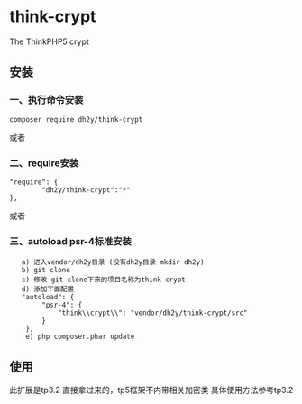 # think-crypt
The ThinkPHP5 crypt

## 安装

### 一、执行命令安装
```
composer require dh2y/think-crypt
```

或者

### 二、require安装
```
"require": {
        "dh2y/think-crypt":"*"
},
```

或者
###  三、autoload psr-4标准安装
```
   a) 进入vendor/dh2y目录 (没有dh2y目录 mkdir dh2y)
   b) git clone 
   c) 修改 git clone下来的项目名称为think-crypt
   d) 添加下面配置
   "autoload": {
        "psr-4": {
            "think\\crypt\\": "vendor/dh2y/think-crypt/src"
        }
    },
    e) php composer.phar update
```


## 使用
 此扩展是tp3.2 直接拿过来的，tp5框架不内带相关加密类
 具体使用方法参考tp3.2

